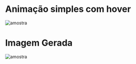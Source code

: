 # Animação simples com hover


![amostra](https://user-images.githubusercontent.com/30128774/28541682-4bbdac60-7090-11e7-95c4-32444d609f49.jpg)

# Imagem Gerada
![amostra](https://github.com/matefs/Simples/blob/master/Exemplo%20gerar%20imagem%20php.png)
